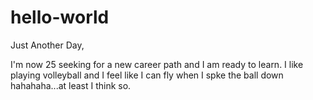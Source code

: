 # hello-world

Just Another Day,

I'm now 25 seeking for a new career path and I am ready to learn. I like playing volleyball and I feel like I can fly when I spke the ball down hahahaha...at least I think so.
